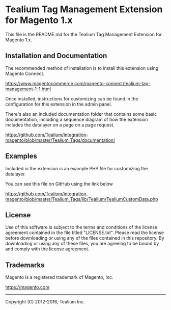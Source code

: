 # Tealium Tag Management Extension for Magento 1.x

This file is the README.md for the Tealium Tag Management Extension for Magento 1.x.

## Installation and Documentation

The recommended method of installation is to install this extension using Magento Connect.

https://www.magentocommerce.com/magento-connect/tealium-tag-management-1-1.html

Once installed, instructions for customizing can be found in the configuration for this extension in the admin panel.

There's also an included documentation folder that contains some basic documentation, including a sequence diagram of how the extension includes the datalayer on a page on a page request.

https://github.com/Tealium/integration-magento/blob/master/Tealium_Tags/documentation/

## Examples

Included in the extension is an example PHP file for customizing the datalayer.

You can see this file on GitHub using the link below

https://github.com/Tealium/integration-magento/blob/master/Tealium_Tags/lib/Tealium/TealiumCustomData.php


## License

Use of this software is subject to the terms and conditions of the license agreement contained in the file titled "LICENSE.txt".  Please read the license before downloading or using any of the files contained in this repository. By downloading or using any of these files, you are agreeing to be bound by and comply with the license agreement.

## Trademarks

Magento is a registered trademark of Magento, Inc.

https://magento.com

---
Copyright (C) 2012-2016, Tealium Inc.
